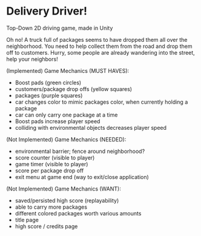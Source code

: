 # Delivery Driver!
Top-Down 2D driving game, made in Unity

Oh no! A truck full of packages seems to have dropped them all over the neighborhood. You need to help collect them from the road and drop them off to customers. Hurry, some people are already wandering into the street, help your neighbors!

(Implemented) Game Mechanics (MUST HAVES):
- Boost pads (green circles)
- customers/package drop offs (yellow squares)
- packages (purple squares)
- car changes color to mimic packages color, when currently holding a package
- car can only carry one package at a time
- Boost pads increase player speed
- colliding with environmental objects decreases player speed

(Not Implemented) Game Mechanics (NEEDED):
- environmental barrier; fence around neighborhood?
- score counter (visible to player)
- game timer (visible to player)
- score per package drop off 
- exit menu at game end (way to exit/close application)

(Not Implemented) Game Mechanics (WANT):
- saved/persisted high score (replayability)
- able to carry more packages
- different colored packages worth various amounts
- title page
- high score / credits page
